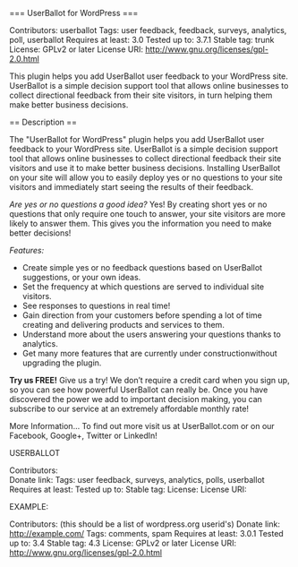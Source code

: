 === UserBallot for WordPress ===

Contributors: userballot
Tags: user feedback, feedback, surveys, analytics, poll, userballot
Requires at least: 3.0
Tested up to: 3.7.1
Stable tag: trunk
License: GPLv2 or later
License URI: http://www.gnu.org/licenses/gpl-2.0.html

This plugin helps you add UserBallot user feedback to your  WordPress site. UserBallot is a simple decision support tool that allows online businesses to collect directional feedback from their site visitors, in turn helping them make better business decisions.

== Description ==

The "UserBallot for WordPress" plugin helps you add UserBallot user feedback to your WordPress site. UserBallot is a simple decision support tool that allows online businesses to collect directional feedback their site visitors and use it to make better business decisions.  Installing UserBallot on your site will allow you to easily deploy yes or no questions to your site visitors and immediately start seeing the results of their feedback.

*Are yes or no questions a good idea?*
Yes! By creating short yes or no questions that only require one touch to answer, your site visitors are more likely to answer them. This gives you the information you need to make better decisions!

*Features:*
* Create simple yes or no feedback questions based on UserBallot suggestions, or your own ideas.
* Set the frequency at which questions are served to individual site visitors.
* See responses to questions in real time!
* Gain direction from your customers before spending a lot of time creating and delivering products and services to them.
* Understand more about the users answering your questions thanks to analytics.
* Get many more features that are currently under constructionwithout upgrading the plugin.

**Try us FREE!**
Give us a try! We don’t require a credit card when you sign up, so you can see how powerful  UserBallot can really be.  Once you have discovered the power we add to important decision making, you can subscribe to our service at an extremely affordable monthly rate!

More Information…
To find out more visit us at UserBallot.com or on our Facebook, Google+, Twitter or LinkedIn!




USERBALLOT

Contributors:  
Donate link: 
Tags: user feedback, surveys, analytics, polls, userballot
Requires at least: 
Tested up to: 
Stable tag: 
License: 
License URI: 

EXAMPLE:

Contributors: (this should be a list of wordpress.org userid's)
Donate link: http://example.com/
Tags: comments, spam
Requires at least: 3.0.1
Tested up to: 3.4
Stable tag: 4.3
License: GPLv2 or later
License URI: http://www.gnu.org/licenses/gpl-2.0.html








